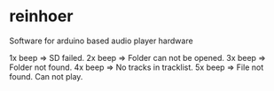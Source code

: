 # reinhoer
Software for arduino based audio player hardware

   1x beep => SD failed.
   2x beep => Folder can not be opened.
   3x beep => Folder not found.
   4x beep => No tracks in tracklist.
   5x beep => File not found. Can not play.
